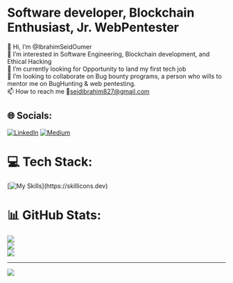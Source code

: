 # Software developer, Blockchain Enthusiast, Jr. WebPentester
👋 Hi, I’m @IbrahimSeidOumer<br>👀 I’m interested in Software Engineering, Blockchain development, and Ethical Hacking<br>🌱 I’m currently looking for Opportunity to land my first tech job<br>💞️ I’m looking to collaborate on Bug bounty programs, a person who wills to mentor me on BugHunting & web pentesting.<br>📫 How to reach me 📧seidibrahim827@gmail.com


## 🌐 Socials:
[![LinkedIn](https://img.shields.io/badge/LinkedIn-%230077B5.svg?logo=linkedin&logoColor=white)](https://linkedin.com/in/https://www.linkedin.com/in/ibrahim-seid-ethical-hacker/) [![Medium](https://img.shields.io/badge/Medium-12100E?logo=medium&logoColor=white)](https://medium.com/@https://medium.com/@ibrahimseidoumer) 

# 💻 Tech Stack:
[![My Skills](https://skillicons.dev/icons?i=js,html,css,react,redux,tailwind,bash,bootstrap,vite,c,cs,cpp,css,dart,androidstudio,docker,dotnet,express,figma,firebase,flask,flutter,git,go,graphql,jquery,kali,materialui,mongodb,mysql,nestjs,nextjs,npm,nodejs,php,postgres,powershell,py,remix,spring,)](https://skillicons.dev)
# 📊 GitHub Stats:
![](https://github-readme-stats.vercel.app/api?username=IbrahimSeidOumer&theme=dark&hide_border=false&include_all_commits=false&count_private=false)<br/>
![](https://nirzak-streak-stats.vercel.app/?user=IbrahimSeidOumer&theme=dark&hide_border=false)<br/>
![](https://github-readme-stats.vercel.app/api/top-langs/?username=IbrahimSeidOumer&theme=dark&hide_border=false&include_all_commits=false&count_private=false&layout=compact)


---
[![](https://visitcount.itsvg.in/api?id=IbrahimSeidOumer&icon=0&color=0)](https://visitcount.itsvg.in)

<!-- Proudly created with GPRM ( https://gprm.itsvg.in ) -->
